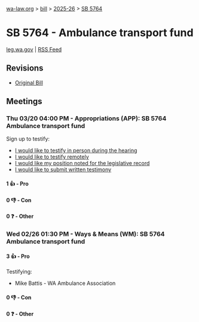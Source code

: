 [wa-law.org](/) > [bill](/bill/) > [2025-26](/bill/2025-26/) > [SB 5764](/bill/2025-26/sb/5764/)

# SB 5764 - Ambulance transport fund
[leg.wa.gov](https://app.leg.wa.gov/billsummary?BillNumber=5764&Year=2025&Initiative=false) | [RSS Feed](./rss.xml)

## Revisions
* [Original Bill](1/)

## Meetings
### Thu 03/20 04:00 PM - Appropriations (APP): SB 5764 Ambulance transport fund
Sign up to testify:
* [I would like to testify in person during the hearing](https://app.leg.wa.gov/csi/Testifier/Add?chamber=House&mId=33096&aId=165961&caId=26612&tId=1)
* [I would like to testify remotely](https://app.leg.wa.gov/csi/Testifier/Add?chamber=House&mId=33096&aId=165961&caId=26612&tId=2)
* [I would like my position noted for the legislative record](https://app.leg.wa.gov/csi/Testifier/Add?chamber=House&mId=33096&aId=165961&caId=26612&tId=3)
* [I would like to submit written testimony](https://app.leg.wa.gov/csi/Testifier/Add?chamber=House&mId=33096&aId=165961&caId=26612&tId=4)

#### 1 👍 - Pro

#### 0 👎 - Con

#### 0 ❓ - Other

### Wed 02/26 01:30 PM - Ways & Means (WM): SB 5764 Ambulance transport fund
#### 3 👍 - Pro
Testifying:
* Mike Battis - WA Ambulance Association

#### 0 👎 - Con

#### 0 ❓ - Other
